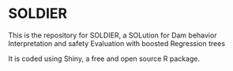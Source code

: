 # SOLDIER
This is the repository for SOLDIER, a SOLution for Dam behavior Interpretation and safety Evaluation with boosted Regression trees

It is coded using Shiny, a free and open source R package.
